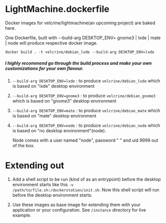 # LightMachine.dockerfile
Docker images for velcrine/lightmachine(an upcoming project) are baked here.  


One Dockerfile, built with --build-arg DESKTOP_ENV= gnome3 | lxde | mate | node will produce respective docker image. 
 
 `docker build . -t velcrine/debian_lxde --build-arg DESKTOP_ENV=lxde`
 
##### I highly recommend go through the build process and make your own customizations for your own flavour.
 1. `--build-arg DESKTOP_ENV=lxde` : to produce `velcrine/debian_lxde` which is based on "lxde" desktop environment
 2. `--build-arg DESKTOP_ENV=gnome3` : to produce `velcrine/debian_gnome3` which is based on "gnome3" desktop environment
 3. `--build-arg DESKTOP_ENV=mate` : to produce `velcrine/debian_mate` which is based on "mate" desktop environment
 4. `--build-arg DESKTOP_ENV=node` : to produce `velcrine/debian_node` which is based on "no desktop environment"(node).
        
    Node comes with a user named "node", password " " and uid 9999 out of the box.
 
# Extending out
1. Add a shell script to be run (kind of as an entrypoint) before the desktop environment starts like this `-v /path/to/file.sh:/dockerstation/init.sh`. Now this shell script will run before the desktop environment starts.  

2. Use these images as base image for extending them with your application or your configuration. See `/instance` directory for live example. 

